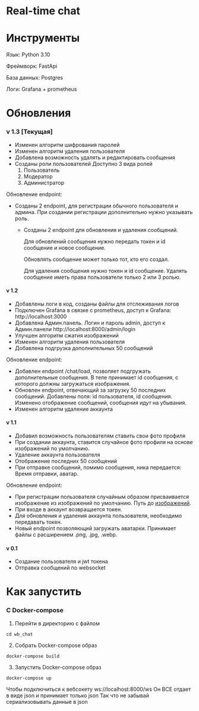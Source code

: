 # Real-time chat

# Инструменты
Язык: Python 3.10

Фреймворк: FastApi

База данных: Postgres

Логи: Grafana + prometheus


# Обновления
### v 1.3 [Текущая]
- Изменен алгоритм шифрования паролей
- Изменен алгоритм удаления пользователя
- Добавлена возможность удалять и редактировать сообщения
- Созданы роли пользователей
Доступно 3 вида ролей
  1. Пользователь
  2. Модератор
  3. Администратор

Обновление endpoint: 
- Созданы 2 endpoint, для регистрации обычного пользователя и админа.
При создании регистрации дополнительно нужно указывать роль.
  - Созданы 2 endpoint для обновления и удаления сообщений.

      Для обновлений сообщения нужно передать токен и id сообщение и новое сообщение. 

      Обновлять сообщение может только тот, кто его создал.

      Для удаления сообщения нужно токен и id сообщение. 
      Удалять сообщение иметь права пользователи только 2 или 3 ролью.



#### v 1.2 

- Добавлены логи в код, созданы файлы для отслеживания логов
- Подключен Grafana в связке с prometheus,
доступ к Grafana: http://localhost:3000
- Добавлена Админ.панель. Логин и пароль admin,
доступ к Админ.панели http://localhost:8000/admin/login
- Улучшен алгоритм сжатия изображений
- Изменен алгоритм удаления пользователя
- Добавлена подгрузка дополнительных 50 сообщений

Обновление endpoint: 
- Добавлен endpoint /chat/load, позволяет подгружать дополнительные сообщения.
В теле принимает id сообщения, с которого должны загружаться изображения.
- Обновлен endpoint, отвечающий за загрузку 50 последних сообщений.
Добавлены поля: id пользователя, id сообщения. 
Изменено отображение сообщений, сообщения идут на убывания.
- Изменен алгоритм удаление аккаунта

#### v 1.1 

- Добавил возможность пользователям ставить свои фото профиля
- При создании аккаунта, ставится случайное фото профиля на основе изображений по умолчанию.  
- Удаление аккаунта пользователя
- Отображение последних 50 сообщений
- При отправке сообщений, помимо сообщения, ника передается: Время отправки, аватар.

Обновление endpoint: 
- При регистрации пользователя случайным образом присваивается изображение из изображений по умолчанию. 
Путь до [изображений](core%2Fstatic%2Fimage_default).
- При входе в аккаунт возвращается токен.
- Для обновления и удаления аккаунта пользователя, необходимо передавать токен.
- Новый endpoint позволяющий загружать аватарки. 
Принимает файлы с расширением .png, .jpg, .webp. 

#### v 0.1

- Создание пользователя и jwt токена
- Отправка сообщений по websocket 

# Как запустить
### С Docker-compose
1. Перейти в директорию с файлом
```commandline
cd wb_chat
``` 
2. Собрать Docker-compose образ
```commandline
docker-compose build
```
3. Запустить Docker-compose образ
```commandline
docker-compose up
```

Чтобы подключиться к вебсокету ws://localhost:8000/ws
Он ВСЕ отдает в виде json и принимает только json
Так что не забывай сериализовывать данные в json